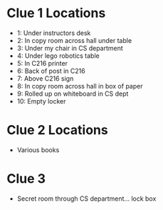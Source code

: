 # Clue 1 Locations

- 1: Under instructors desk
- 2: In copy room across hall under table
- 3: Under my chair in CS department
- 4: Under lego robotics table
- 5: In C216 printer
- 6: Back of post in C216
- 7: Above C216 sign
- 8: In copy room across hall in box of paper
- 9: Rolled up on whiteboard in CS dept
- 10: Empty locker

# Clue 2 Locations

- Various books

# Clue 3

- Secret room through CS department... lock box

